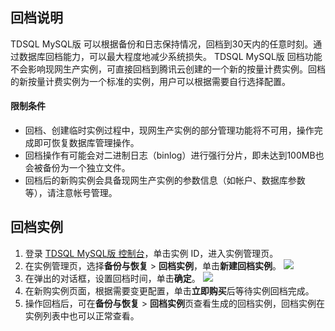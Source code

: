 ## 回档说明
TDSQL MySQL版 可以根据备份和日志保持情况，回档到30天内的任意时刻。通过数据库回档能力，可以最大程度地减少系统损失。
TDSQL MySQL版 回档功能不会影响现网生产实例，可直接回档到腾讯云创建的一个新的按量计费实例。回档的新按量计费实例为一个标准的实例，用户可以根据需要自行选择配置。

#### 限制条件
- 回档、创建临时实例过程中，现网生产实例的部分管理功能将不可用，操作完成即可恢复数据库管理操作。
- 回档操作有可能会对二进制日志（binlog）进行强行分片，即未达到100MB也会被备份为一个独立文件。
- 回档后的新购实例会具备现网生产实例的参数信息（如帐户、数据库参数等），请注意帐号管理。

## 回档实例
1. 登录 [TDSQL MySQL版 控制台](https://console.cloud.tencent.com/dcdb)，单击实例 ID，进入实例管理页。
2. 在实例管理页，选择**备份与恢复** > **回档实例**，单击**新建回档实例**。
![](https://qcloudimg.tencent-cloud.cn/raw/e9e27a2301edc4f91abe3591188b1c51.png)
3. 在弹出的对话框，设置回档时间，单击**确定**。
![](https://qcloudimg.tencent-cloud.cn/raw/a23455a45bf0cbafb50d6c678d816239.png)
4. 在新购实例页面，根据需要变更配置，单击**立即购买**后等待实例回档完成。
5. 操作回档后，可在**备份与恢复** > **回档实例**页查看生成的回档实例，回档实例在实例列表中也可以正常查看。

